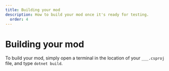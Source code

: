 ```yaml
---
title: Building your mod
description: How to build your mod once it's ready for testing.
  order: 4
---
```

# Building your mod
To build your mod, simply open a terminal in the location of your `___.csproj` file, and type `dotnet build`.

